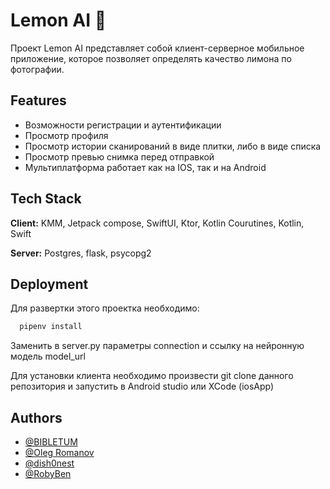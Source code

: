 
# Lemon AI 🍋

Проект Lemon AI представляет собой клиент-серверное мобильное приложение, которое позволяет определять качество лимона по фотографии.


## Features

- Возможности регистрации и аутентификации
- Просмотр профиля
- Просмотр истории сканирований в виде плитки, либо в виде списка
- Просмотр превью снимка перед отправкой
- Мультиплатформа работает как на IOS, так и на Android

## Tech Stack

**Client:** KMM, Jetpack compose, SwiftUI, Ktor, Kotlin Courutines, Kotlin, Swift

**Server:** Postgres, flask, psycopg2


## Deployment

Для развертки этого проектка необходимо:

```bash
  pipenv install
```

Заменить в server.py параметры connection и ссылку на нейронную модель model_url

Для установки клиента необходимо произвести git clone данного репозитория и запустить в Android studio или XCode (iosApp) 


## Authors

- [@BIBLETUM](https://github.com/BIBLETUM)
- [@Oleg Romanov](https://github.com/oleg-romanov)
- [@dish0nest](https://github.com/dish0nest)
- [@RobyBen](https://github.com/RobyBen)

